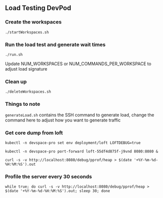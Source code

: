 ## Load Testing DevPod

### Create the workspaces

`./startWorkspaces.sh`

### Run the load test and generate wait times

`./run.sh`

Update NUM_WORKSPACES or NUM_COMMANDS_PER_WORKSPACE to adjust load signature

### Clean up

`./deleteWorkspaces.sh`

### Things to note

`generateLoad.sh` contains the SSH command to generate load, change the command here to adjust how you want to generate traffic

### Get core dump from loft

```
kubectl -n devspace-pro set env deployment/loft LOFTDEBUG=true

kubectl -n devspace-pro port-forward loft-55df4d875f-j9vnd 8080:8080 &

curl -s -v http://localhost:8080/debug/pprof/heap > $(date '+%Y-%m-%d-%H:%M:%S').out
```

### Profile the server every 30 seconds

```
while true; do curl -s -v http://localhost:8080/debug/pprof/heap > $(date '+%Y-%m-%d-%H:%M:%S').out; sleep 30; done
```

